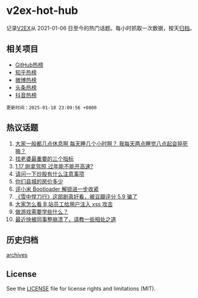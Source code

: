 # v2ex-hot-hub

 记录[V2EX](https://www.v2ex.com/)从 2021-01-06 日至今的热门话题。每小时抓取一次数据，按天[归档](archives)。
 
 ## 相关项目

- [GitHub热榜](https://github.com/lonnyzhang423/github-hot-hub)
- [知乎热榜](https://github.com/lonnyzhang423/zhihu-hot-hub)
- [微博热榜](https://github.com/lonnyzhang423/weibo-hot-hub)
- [头条热榜](https://github.com/lonnyzhang423/toutiao-hot-hub)
- [抖音热榜](https://github.com/lonnyzhang423/douyin-hot-hub)


 `更新时间：2025-01-18 23:09:56 +0800`

## 热议话题

1. [大家一般都几点休息啊 每天睡几个小时啊？ 我每天两点睡觉八点起会猝死嘛？](https://www.v2ex.com/t/1106020)
1. [找老婆最重要的三个指标](https://www.v2ex.com/t/1106021)
1. [1.17 刚拿驾照,过年能不能开高速?](https://www.v2ex.com/t/1105994)
1. [请问一下炒股有什么注意事项](https://www.v2ex.com/t/1106052)
1. [你们县城的房价多少](https://www.v2ex.com/t/1106016)
1. [评小米 Bootloader 解锁进一步收紧](https://www.v2ex.com/t/1106001)
1. [《雪中悍刀行》这部剧真好看，被豆瓣评分 5.9 骗了](https://www.v2ex.com/t/1106049)
1. [大家怎么看 B 站员工给用户注入 xss 攻击](https://www.v2ex.com/t/1106028)
1. [做游戏需要学些什么？](https://www.v2ex.com/t/1106022)
1. [最近快被同事整崩溃了，请教一些相处之道](https://www.v2ex.com/t/1106032)

## 历史归档

[archives](archives)

## License

See the [LICENSE](LICENSE) file for license rights and limitations (MIT).
